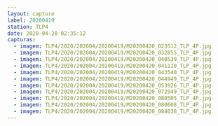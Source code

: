 ```yaml
---
layout: capture
label: 20200419
station: TLP4
date: 2020-04-20 02:35:12
capturas:
  - imagem: TLP4/2020/202004/20200419/M20200420_023512_TLP_4P.jpg
  - imagem: TLP4/2020/202004/20200419/M20200420_032855_TLP_4P.jpg
  - imagem: TLP4/2020/202004/20200419/M20200420_040539_TLP_4P.jpg
  - imagem: TLP4/2020/202004/20200419/M20200420_041110_TLP_4P.jpg
  - imagem: TLP4/2020/202004/20200419/M20200420_043540_TLP_4P.jpg
  - imagem: TLP4/2020/202004/20200419/M20200420_044949_TLP_4P.jpg
  - imagem: TLP4/2020/202004/20200419/M20200420_053926_TLP_4P.jpg
  - imagem: TLP4/2020/202004/20200419/M20200420_072949_TLP_4P.jpg
  - imagem: TLP4/2020/202004/20200419/M20200420_080505_TLP_4P.jpg
  - imagem: TLP4/2020/202004/20200419/M20200420_080608_TLP_4P.jpg
  - imagem: TLP4/2020/202004/20200419/M20200420_084038_TLP_4P.jpg
---
```


